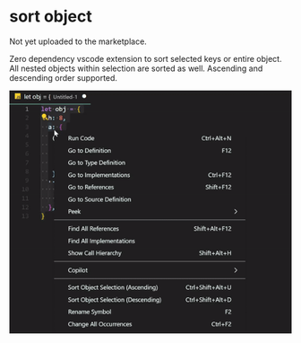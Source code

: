 # sort object

Not yet uploaded to the marketplace.

Zero dependency vscode extension to sort selected keys or entire object. 
All nested objects within selection are sorted as well. 
Ascending and descending order supported.

<!-- assets/demoosrt.mp4 -->
![](./assets/demoosrt1.gif)
